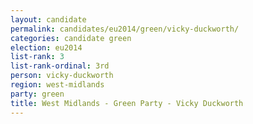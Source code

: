 ```yaml
---
layout: candidate
permalink: candidates/eu2014/green/vicky-duckworth/
categories: candidate green
election: eu2014
list-rank: 3
list-rank-ordinal: 3rd
person: vicky-duckworth
region: west-midlands
party: green
title: West Midlands - Green Party - Vicky Duckworth
---
```

